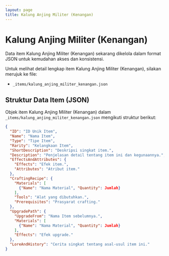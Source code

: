 ```yaml
---
layout: page
title: Kalung Anjing Militer (Kenangan)
---
```

# Kalung Anjing Militer (Kenangan)

Data item Kalung Anjing Militer (Kenangan) sekarang dikelola dalam format JSON untuk kemudahan akses dan konsistensi.

Untuk melihat detail lengkap item Kalung Anjing Militer (Kenangan), silakan merujuk ke file:
*   `_items/kalung_anjing_militer_kenangan.json`

## Struktur Data Item (JSON)

Objek item Kalung Anjing Militer (Kenangan) dalam `_items/kalung_anjing_militer_kenangan.json` mengikuti struktur berikut:

```json
{
  "ID": "ID Unik Item",
  "Name": "Nama Item",
  "Type": "Tipe Item",
  "Rarity": "Kelangkaan Item",
  "ShortDescription": "Deskripsi singkat item.",
  "Description": "Penjelasan detail tentang item ini dan kegunaannya.",
  "EffectsAndAttributes": {
    "Effects": "Efek item.",
    "Attributes": "Atribut item."
  },
  "CraftingRecipe": {
    "Materials": [
      {"Name": "Nama Material", "Quantity": Jumlah}
    ],
    "Tools": "Alat yang dibutuhkan.",
    "Prerequisites": "Prasyarat crafting."
  },
  "UpgradePath": {
    "UpgradeFrom": "Nama Item sebelumnya.",
    "Materials": [
      {"Name": "Nama Material", "Quantity": Jumlah}
    ],
    "Effects": "Efek upgrade."
  },
  "LoreAndHistory": "Cerita singkat tentang asal-usul item ini."
}
```